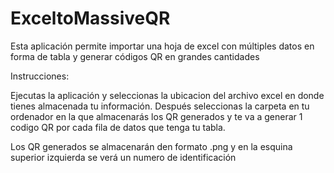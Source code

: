 # ExceltoMassiveQR
Esta aplicación permite importar una hoja de excel con múltiples datos en forma de tabla y generar códigos QR en grandes cantidades

Instrucciones: 

Ejecutas la aplicación y seleccionas la ubicacion del archivo excel en donde tienes almacenada tu información. 
Después seleccionas la carpeta en tu ordenador en la que almacenarás los QR generados y te va a generar 1 codigo QR por cada fila de datos que tenga tu tabla. 

Los QR generados se almacenarán den formato .png y en la esquina superior izquierda se verá un numero de identificación 
